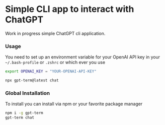# Simple CLI app to interact with ChatGPT

Work in progress simple ChatGPT cli application.

### Usage

You need to set up an environment variable for your OpenAI API key in 
your `~/.bash-profile` or `.zshrc` or which ever you use

```bash
export OPENAI_KEY = "YOUR-OPENAI-API-KEY"
```

```bash
npx gpt-term@latest chat
```

### Global Installation

To install you can install via npm or your favorite package manager

```bash
npm i -g gpt-term
gpt-term chat
```
